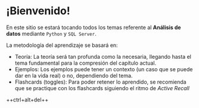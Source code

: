 # ¡Bienvenido!

En este sitio se estará tocando todos los temas referente al **Análisis de datos** mediante `Python` y `SQL Server`.

La metodología del aprendizaje se basará en:

* Teoría: La teoría será tan profunda como la necesaria, llegando hasta el tema fundamental para la compresión del capítulo actual.
* Ejemplos: Los ejemplos puede tener un contexto (un caso que se puede dar en la vida real) o no, dependiendo del tema.
* Flashcards (toggles): Para poder retener lo aprendido, se recomienda que se practique con los flashcards siguiendo el ritmo de *Active Recall*

++ctrl+alt+del++